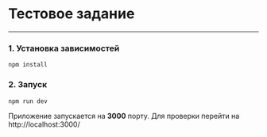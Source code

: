 # Тестовое задание
---
### 1. Установка зависимостей 
    npm install

### 2. Запуск
    npm run dev
Приложение запускается на __3000__ порту. Для проверки перейти на http://localhost:3000/